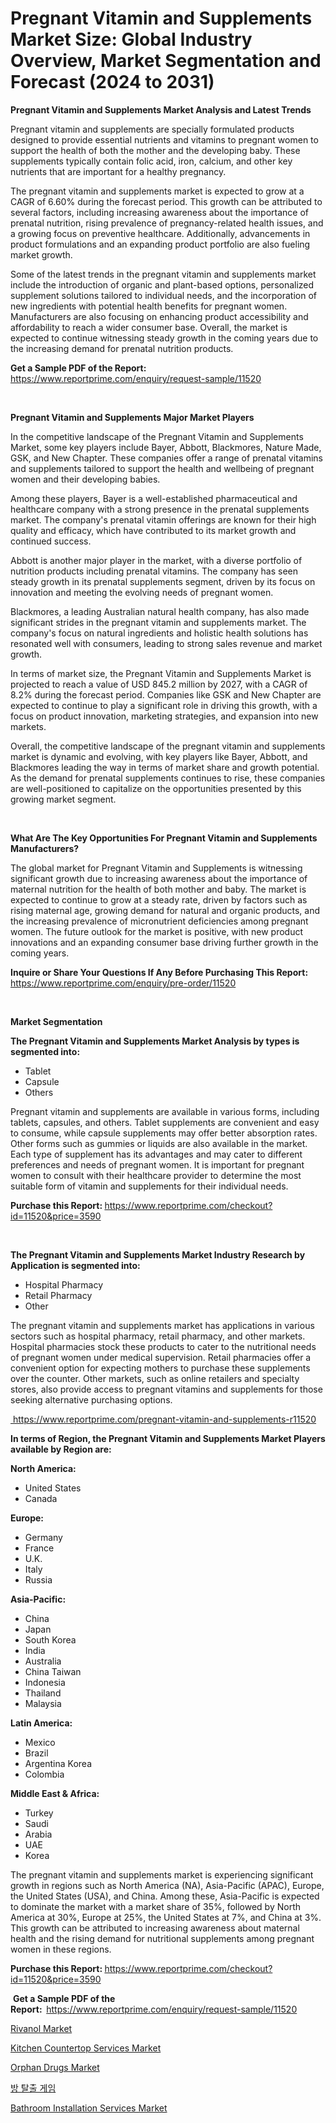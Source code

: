 <p><h1>Pregnant Vitamin and Supplements Market Size: Global Industry Overview, Market Segmentation and Forecast (2024 to 2031)</h1></p><p><strong>Pregnant Vitamin and Supplements Market Analysis and Latest Trends</strong></p>
<p><p>Pregnant vitamin and supplements are specially formulated products designed to provide essential nutrients and vitamins to pregnant women to support the health of both the mother and the developing baby. These supplements typically contain folic acid, iron, calcium, and other key nutrients that are important for a healthy pregnancy.</p><p>The pregnant vitamin and supplements market is expected to grow at a CAGR of 6.60% during the forecast period. This growth can be attributed to several factors, including increasing awareness about the importance of prenatal nutrition, rising prevalence of pregnancy-related health issues, and a growing focus on preventive healthcare. Additionally, advancements in product formulations and an expanding product portfolio are also fueling market growth.</p><p>Some of the latest trends in the pregnant vitamin and supplements market include the introduction of organic and plant-based options, personalized supplement solutions tailored to individual needs, and the incorporation of new ingredients with potential health benefits for pregnant women. Manufacturers are also focusing on enhancing product accessibility and affordability to reach a wider consumer base. Overall, the market is expected to continue witnessing steady growth in the coming years due to the increasing demand for prenatal nutrition products.</p></p>
<p><strong>Get a Sample PDF of the Report:&nbsp;</strong> <a href="https://www.reportprime.com/enquiry/request-sample/11520">https://www.reportprime.com/enquiry/request-sample/11520</a></p>
<p>&nbsp;</p>
<p><strong>Pregnant Vitamin and Supplements Major Market Players</strong></p>
<p><p>In the competitive landscape of the Pregnant Vitamin and Supplements Market, some key players include Bayer, Abbott, Blackmores, Nature Made, GSK, and New Chapter. These companies offer a range of prenatal vitamins and supplements tailored to support the health and wellbeing of pregnant women and their developing babies.</p><p>Among these players, Bayer is a well-established pharmaceutical and healthcare company with a strong presence in the prenatal supplements market. The company's prenatal vitamin offerings are known for their high quality and efficacy, which have contributed to its market growth and continued success.</p><p>Abbott is another major player in the market, with a diverse portfolio of nutrition products including prenatal vitamins. The company has seen steady growth in its prenatal supplements segment, driven by its focus on innovation and meeting the evolving needs of pregnant women.</p><p>Blackmores, a leading Australian natural health company, has also made significant strides in the pregnant vitamin and supplements market. The company's focus on natural ingredients and holistic health solutions has resonated well with consumers, leading to strong sales revenue and market growth.</p><p>In terms of market size, the Pregnant Vitamin and Supplements Market is projected to reach a value of USD 845.2 million by 2027, with a CAGR of 8.2% during the forecast period. Companies like GSK and New Chapter are expected to continue to play a significant role in driving this growth, with a focus on product innovation, marketing strategies, and expansion into new markets.</p><p>Overall, the competitive landscape of the pregnant vitamin and supplements market is dynamic and evolving, with key players like Bayer, Abbott, and Blackmores leading the way in terms of market share and growth potential. As the demand for prenatal supplements continues to rise, these companies are well-positioned to capitalize on the opportunities presented by this growing market segment.</p></p>
<p>&nbsp;</p>
<p><strong>What Are The Key Opportunities For Pregnant Vitamin and Supplements Manufacturers?</strong></p>
<p><p>The global market for Pregnant Vitamin and Supplements is witnessing significant growth due to increasing awareness about the importance of maternal nutrition for the health of both mother and baby. The market is expected to continue to grow at a steady rate, driven by factors such as rising maternal age, growing demand for natural and organic products, and the increasing prevalence of micronutrient deficiencies among pregnant women. The future outlook for the market is positive, with new product innovations and an expanding consumer base driving further growth in the coming years.</p></p>
<p><strong>Inquire or Share Your Questions If Any Before Purchasing This Report:</strong> <a href="https://www.reportprime.com/enquiry/pre-order/11520">https://www.reportprime.com/enquiry/pre-order/11520</a></p>
<p>&nbsp;</p>
<p><strong>Market Segmentation</strong></p>
<p><strong>The Pregnant Vitamin and Supplements Market Analysis by types is segmented into:</strong></p>
<p><ul><li>Tablet</li><li>Capsule</li><li>Others</li></ul></p>
<p><p>Pregnant vitamin and supplements are available in various forms, including tablets, capsules, and others. Tablet supplements are convenient and easy to consume, while capsule supplements may offer better absorption rates. Other forms such as gummies or liquids are also available in the market. Each type of supplement has its advantages and may cater to different preferences and needs of pregnant women. It is important for pregnant women to consult with their healthcare provider to determine the most suitable form of vitamin and supplements for their individual needs.</p></p>
<p><strong>Purchase this Report:&nbsp;</strong><a href="https://www.reportprime.com/checkout?id=11520&price=3590">https://www.reportprime.com/checkout?id=11520&price=3590</a></p>
<p>&nbsp;</p>
<p><strong>The Pregnant Vitamin and Supplements Market Industry Research by Application is segmented into:</strong></p>
<p><ul><li>Hospital Pharmacy</li><li>Retail Pharmacy</li><li>Other</li></ul></p>
<p><p>The pregnant vitamin and supplements market has applications in various sectors such as hospital pharmacy, retail pharmacy, and other markets. Hospital pharmacies stock these products to cater to the nutritional needs of pregnant women under medical supervision. Retail pharmacies offer a convenient option for expecting mothers to purchase these supplements over the counter. Other markets, such as online retailers and specialty stores, also provide access to pregnant vitamins and supplements for those seeking alternative purchasing options.</p></p>
<p><a href="https://www.reportprime.com/pregnant-vitamin-and-supplements-r11520">&nbsp;https://www.reportprime.com/pregnant-vitamin-and-supplements-r11520</a></p>
<p><strong>In terms of Region, the Pregnant Vitamin and Supplements Market Players available by Region are:</strong></p>
<p>
    <p> <strong> North America: </strong>
        <ul>
            <li>United States</li>
            <li>Canada</li>
        </ul>
        </p> 
    <p> <strong> Europe: </strong>
        <ul>
            <li>Germany</li>
            <li>France</li>
            <li>U.K.</li>
            <li>Italy</li>
            <li>Russia</li>
        </ul>
        </p> 
    <p> <strong> Asia-Pacific: </strong>
        <ul>
            <li>China</li>
            <li>Japan</li>
            <li>South Korea</li>
            <li>India</li>
            <li>Australia</li>
            <li>China Taiwan</li>
            <li>Indonesia</li>
            <li>Thailand</li>
            <li>Malaysia</li>
        </ul>
        </p> 
    <p> <strong> Latin America: </strong>
        <ul>
            <li>Mexico</li>
            <li>Brazil</li>
            <li>Argentina Korea</li>
            <li>Colombia</li>
        </ul>
        </p> 
    <p> <strong> Middle East & Africa: </strong>
        <ul>
            <li>Turkey</li>
            <li>Saudi</li>
            <li>Arabia</li>
            <li>UAE</li>
            <li>Korea</li>
        </ul>
    </p>
    </p>
<p><p>The pregnant vitamin and supplements market is experiencing significant growth in regions such as North America (NA), Asia-Pacific (APAC), Europe, the United States (USA), and China. Among these, Asia-Pacific is expected to dominate the market with a market share of 35%, followed by North America at 30%, Europe at 25%, the United States at 7%, and China at 3%. This growth can be attributed to increasing awareness about maternal health and the rising demand for nutritional supplements among pregnant women in these regions.</p></p>
<p><strong>Purchase this Report: </strong><a href="https://www.reportprime.com/checkout?id=11520&price=3590">https://www.reportprime.com/checkout?id=11520&price=3590</a></p>
<p>&nbsp;<strong>Get a Sample PDF of the Report:&nbsp;&nbsp;</strong><a href="https://www.reportprime.com/enquiry/request-sample/11520">https://www.reportprime.com/enquiry/request-sample/11520</a></p>
<p><strong></strong></p>
<p><p><a href="https://github.com/angelajermaine/Market-Research-Report-List-4/blob/main/rivanol-market.md">Rivanol Market</a></p><p><a href="https://medium.com/@tyhd5df/kitchen-countertop-services-market-a-global-and-regional-analysis-focus-on-region-country-level-d294d6067747">Kitchen Countertop Services Market</a></p><p><a href="https://github.com/provorikovar/Market-Research-Report-List-6/blob/main/orphan-drugs-market.md">Orphan Drugs Market</a></p><p><a href="https://medium.com/@zolajenkins98/%EA%B0%9D%EC%8B%A4-%ED%83%88%EC%B6%9C-%EA%B2%8C%EC%9E%84-%EC%8B%9C%EC%9E%A5-%EC%A7%80%ED%91%9C-%EC%8B%9C%EC%9E%A5-%EA%B7%9C%EB%AA%A8-%EC%A7%80%EC%97%AD%EB%B3%84-%EB%B6%84%EC%84%9D-%EC%8B%9C%EC%9E%A5-%ED%94%8C%EB%A0%88%EC%9D%B4%EC%96%B4-%EB%B6%84%EC%84%9D-%EB%B0%8F-%EC%98%88%EC%B8%A1-2024-2031-004a8eecf020">방 탈출 게임</a></p><p><a href="https://medium.com/@tyhd5df/bathroom-installation-services-market-market-segmentation-geographical-regions-and-market-forcast-0c17b4ccb202">Bathroom Installation Services Market</a></p></p>